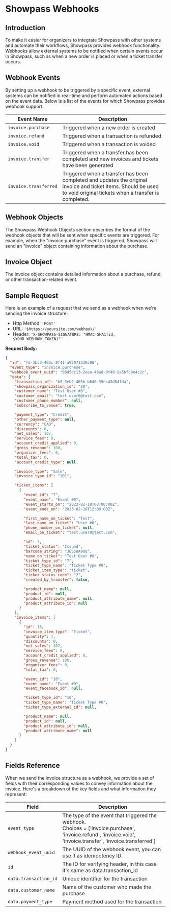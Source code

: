 
# Showpass Webhooks

## Introduction
To make it easier for organizers to integrate Showpass with other systems and automate their workflows, Showpass provides webhook functionality. Webhooks allow external systems to be notified when certain events occur in Showpass, such as when a new order is placed or when a ticket transfer occurs.

## Webhook Events

By setting up a webhook to be triggered by a specific event, external systems can be notified in real-time and perform automated actions based on the event data. Below is a list of the events for which Showpass provides webhook support:

| Event Name | Description |
|------------|-------------|
| `invoice.purchase` | Triggered when a new order is created |
| `invoice.refund` | Triggered when a transaction is refunded |
| `invoice.void` | Triggered when a transaction is voided |
| `invoice.transfer` | Triggered when a transfer has been completed and new invoices and tickets have been generated |
| `invoice.transferred` | Triggered when a transfer has been completed and updates the original invoice and ticket items. Should be used to void original tickets when a transfer is completed. |

## Webhook Objects

The Showpass Webhook Objects section describes the format of the webhook objects that will be sent when specific events are triggered. For example, when the "invoice.purchase" event is triggered, Showpass will send an "invoice" object containing information about the purchase.

## Invoice Object

The invoice object contains detailed information about a purchase, refund, or other transaction-related event.

## Sample Request

Here is an example of a request that we send as a webhook when we're sending the invoice structure:

- Http Method: `'POST'`
- URL: `'$https://yoursite.com/webhook/'`
- Header: `'X-SHOWPASS-SIGNATURE: "HMAC-SHA1(id, $YOUR_WEBHOOK_TOKEN)"'`

**Request Body:**

```json
{
  "id": "fd-3bc3-463c-8f41-a92971330c06",
  "event_type": "invoice.purchase",
  "webhook_event_uuid": "06d5dc13-2eea-48ad-9f40-2a5bfc9e4c2c",
  "data": {
    "transaction_id": "b3-3eb2-405b-b640-39ec45d04fda",
    "showpass_organization_id": "20",
    "customer_name": "Test User #0",
    "customer_email": "test.user0@test.com",
    "customer_phone_number": null,
    "subscribe_to_venue": true,

    "payment_type": "Credit",
    "other_payment_type": null,
    "currency": "CAD",
    "discounts": 0,
    "net_sales": 107,
    "service_fees": 0,
    "account_credit_applied": 0,
    "gross_revenue": 100,
    "organizer_fees": 0,
    "total_tax": 0,
    "account_credit_type": null,

    "invoice_type": "Sale",
    "invoice_type_id": "101",

    "ticket_items": [
      {
        "event_id": "7",
        "event_name": "Event #0",
        "event_starts_on": "2023-02-18T08:00:00Z",
        "event_ends_on": "2023-02-18T12:00:00Z",

        "first_name_on_ticket": "Test",
        "last_name_on_ticket": "User #0",
        "phone_number_on_ticket": null,
        "email_on_ticket": "test.user0@test.com",

        "id": 7,
        "ticket_status": "Issued",
        "barcode_string": "J6S5UA9OQ",
        "name_on_ticket": "Test User #0",
        "ticket_type_id": "7",
        "ticket_type_name": "Ticket Type #0",
        "ticket_item_type": "ticket",
        "ticket_status_code": "2",
        "created_by_transfer": false,

        "product_name": null,
        "product_id": null,
        "product_attribute_name": null,
        "product_attribute_id": null
      }
    ],
    "invoice_items": [
      {
        "id": 16,
        "invoice_item_type": "Ticket",
        "quantity": 1,
        "discounts": 0,
        "net_sales": 107,
        "service_fees": 0,
        "account_credit_applied": 0,
        "gross_revenue": 100,
        "organizer_fees": 0,
        "total_tax": 0,

        "event_id": "10",
        "event_name": "Event #0",
        "event_facebook_id": null,

        "ticket_type_id": "10",
        "ticket_type_name": "Ticket Type #0",
        "ticket_type_external_id": null,

        "product_name": null,
        "product_id": null,
        "product_attribute_id": null,
        "product_attribute_name": null
      }
    ]
  }
}
```

## Fields Reference

When we send the invoice structure as a webhook, we provide a set of fields with their corresponding values to convey information about the invoice. Here's a breakdown of the key fields and what information they represent:

| Field | Description |
|-------|-------------|
| `event_type` | The type of the event that triggered the webhook.<br>Choices = ['invoice.purchase', 'invoice.refund', 'invoice.void', 'invoice.transfer', 'invoice.transferred'] |
| `webhook_event_uuid` | The UUID of the webhook event, you can use it as idempotency ID. |
| `id` | The ID for verifying header, in this case it's same as data.transaction_id |
| `data.transaction_id` | Unique identifier for the transaction |
| `data.customer_name` | Name of the customer who made the purchase |
| `data.payment_type` | Payment method used for the transaction |
